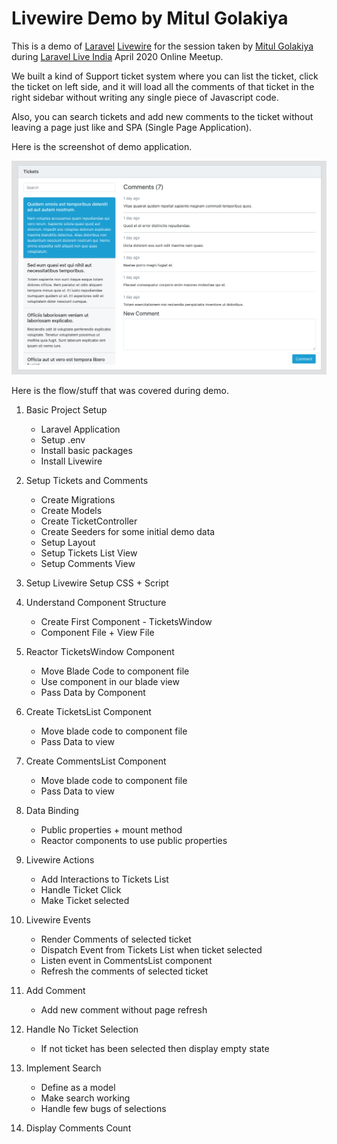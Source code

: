 # Livewire Demo by Mitul Golakiya

This is a demo of [Laravel](https://laravel.com/) [Livewire](https://laravel-livewire.com/) for the session taken by [Mitul Golakiya](https://github.com/mitulgolakiya) during [Laravel Live India](https://twitter.com/LaraconIN) April 2020 Online Meetup.

We built a kind of Support ticket system where you can list the ticket, click the ticket on left side, and it will load all the comments of that ticket in the right sidebar without writing any single piece of Javascript code.

Also, you can search tickets and add new comments to the ticket without leaving a page just like and SPA (Single Page Application).

Here is the screenshot of demo application.

![Demo Application Image](demo.png)

Here is the flow/stuff that was covered during demo. 

1. Basic Project Setup
    - Laravel Application
    - Setup .env
    - Install basic packages
    - Install Livewire
  
2. Setup Tickets and Comments
    - Create Migrations
    - Create Models
    - Create TicketController
    - Create Seeders for some initial demo data
    - Setup Layout
    - Setup Tickets List View
    - Setup Comments View
    
3. Setup Livewire Setup CSS + Script
    
4. Understand Component Structure
    - Create First Component - TicketsWindow
    - Component File + View File

5. Reactor TicketsWindow Component
    - Move Blade Code to component file
    - Use component in our blade view
    - Pass Data by Component
    
5. Create TicketsList Component
    - Move blade code to component file
    - Pass Data to view

6. Create CommentsList Component
    - Move blade code to component file
    - Pass Data to view

7. Data Binding
    - Public properties + mount method
    - Reactor components to use public properties
    
8. Livewire Actions
    - Add Interactions to Tickets List
    - Handle Ticket Click
    - Make Ticket selected
    
9. Livewire Events
    - Render Comments of selected ticket
    - Dispatch Event from Tickets List when ticket selected
    - Listen event in CommentsList component
    - Refresh the comments of selected ticket
    
10. Add Comment
    - Add new comment without page refresh
    
11. Handle No Ticket Selection
    - If not ticket has been selected then display empty state
    
12. Implement Search
    - Define as a model
    - Make search working
    - Handle few bugs of selections
    
13. Display Comments Count
